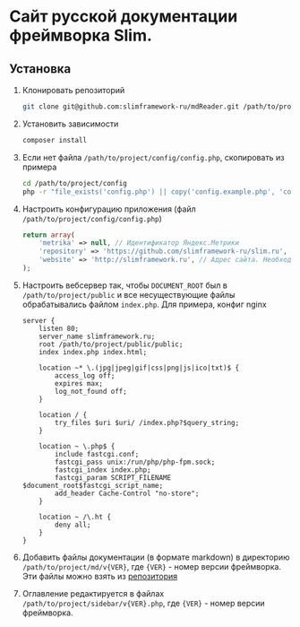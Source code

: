 # Сайт русской документации фреймворка Slim.

## Установка

1. Клонировать репозиторий
    
    ```bash
    git clone git@github.com:slimframework-ru/mdReader.git /path/to/project
    ```

1. Установить зависимости
    
    ```bash
    composer install
    ```

1. Если нет файла `/path/to/project/config/config.php`, скопировать из примера
    
    ```bash
    cd /path/to/project/config
    php -r "file_exists('config.php') || copy('config.example.php', 'config.php');"
    ```

1. Настроить конфигурацию приложения (файл `/path/to/project/config/config.php`)
    
    ```php
    return array(
        'metrika' => null, // Идентификатор Яндекс.Метрики
        'repository' => 'https://github.com/slimframework-ru/slim.ru', // Репозиторий с markdown-файлами документации. Необходим для ссылки "Редактировать страницу".
        'website' => 'http://slimframework.ru', // Адрес сайта. Необходим для микроразметки.
    );
    ```

1. Настроить вебсервер так, чтобы `DOCUMENT_ROOT` был в `/path/to/project/public` и все несуществующие файлы обрабатывались файлом `index.php`. Для примера, конфиг nginx
    
    ```text
    server {
        listen 80;
        server_name slimframework.ru;
        root /path/to/project/public/public;
        index index.php index.html;
    
        location ~* \.(jpg|jpeg|gif|css|png|js|ico|txt)$ {
            access_log off;
            expires max;
            log_not_found off;
        }
    
        location / {
            try_files $uri $uri/ /index.php?$query_string;
        }
    
        location ~ \.php$ {
            include fastcgi.conf;
            fastcgi_pass unix:/run/php/php-fpm.sock;
            fastcgi_index index.php;
            fastcgi_param SCRIPT_FILENAME $document_root$fastcgi_script_name;
            add_header Cache-Control "no-store";
        }
    
        location ~ /\.ht {
            deny all;
        }
    }
    ```

1. Добавить файлы документации (в формате markdown) в директорию `/path/to/project/md/v{VER}`, где `{VER}` - номер версии фреймворка. Эти файлы можно взять из [репозитория](https://github.com/slimframework-ru/slim.ru)

1. Оглавление редактируется в файлах `/path/to/project/sidebar/v{VER}.php`, где `{VER}` - номер версии фреймворка.

